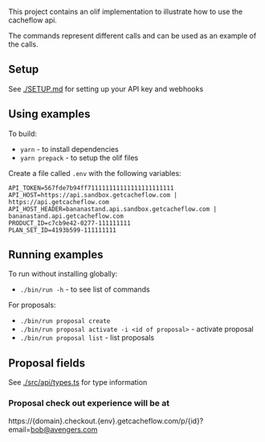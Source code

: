 
This project contains an olif implementation to illustrate how to use the cacheflow api.

The commands represent different calls and can be used as an example of the calls.

## Setup

See [./SETUP.md](./SETUP.md) for setting up your API key and webhooks

## Using examples

To build:
* `yarn` - to install dependencies
* `yarn prepack` - to setup the olif files 

Create a file called `.env` with the following variables:

```
API_TOKEN=567fde7b94ff711111111111111111111111
API_HOST=https://api.sandbox.getcacheflow.com | https://api.getcacheflow.com
API_HOST_HEADER=bananastand.api.sandbox.getcacheflow.com | bananastand.api.getcacheflow.com
PRODUCT_ID=c7cb9e42-0277-111111111
PLAN_SET_ID=4193b599-111111111
```

## Running examples

To run without installing globally:
* `./bin/run -h` - to see list of commands 

For proposals:
* `./bin/run proposal create`
* `./bin/run proposal activate -i <id of proposal>` - activate proposal
* `./bin/run proposal list` - list proposals

## Proposal fields

See [./src/api/types.ts](./src/api/types.ts) for type information

### Proposal check out experience will be at
https://{domain}.checkout.{env}.getcacheflow.com/p/{id}?email=bob@avengers.com